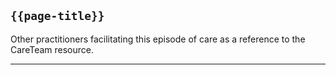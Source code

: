 ## <code>{{page-title}}</code>

Other practitioners facilitating this episode of care as a reference to the CareTeam resource.

---
